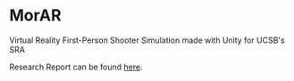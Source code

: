 # MorAR
Virtual Reality First-Person Shooter Simulation made with Unity for UCSB's SRA

Research Report can be found [here](https://drive.google.com/file/d/1athLDZpZmhQrLXZmWHnqdoR-4SPdqpIg/view?usp=share_link).

